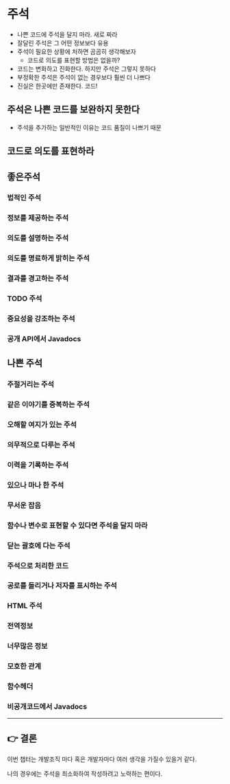 # 주석
- 나쁜 코드에 주석을 달지 마라. 새로 짜라
- 잘달린 주석은 그 어떤 정보보다 유용
- 주석이 필요한 상황에 처하면 곰곰히 생각해보자
    - 코드로 의도를 표현할 방법은 없을까?
- 코드는 변화하고 진화한다. 하지만 주석은 그렇지 못하다
- 부정확한 주석은 주석이 없는 경우보다 훨씬 더 나쁘다
- 진실은 한곳에만 존재한다. 코드!

## 주석은 나쁜 코드를 보완하지 못한다
- 주석을 추가하는 일반적인 이유는 코드 품질이 나쁘기 때문

## 코드로 의도를 표현하라

## 좋은주석
### 법적인 주석
### 정보를 제공하는 주석
### 의도를 설명하는 주석
### 의도를 명료하게 밝히는 주석
### 결과를 경고하는 주석
### TODO 주석
### 중요성을 강조하는 주석
### 공개 API에서 Javadocs

## 나쁜 주석
### 주절거리는 주석
### 같은 이야기를 중복하는 주석
### 오해할 여지가 있는 주석
### 의무적으로 다루는 주석
### 이력을 기록하는 주석
### 있으나 마나 한 주석
### 무서운 잡음
### 함수나 변수로 표현할 수 있다면 주석을 달지 마라
### 닫는 괄호에 다는 주석
### 주석으로 처리한 코드
### 공로를 돌리거나 저자를 표시하는 주석
### HTML 주석
### 전역정보
### 너무많은 정보
### 모호한 관계
### 함수헤더
### 비공개코드에서 Javadocs
---
## 👉 결론
이번 챕터는 개발조직 마다 혹은 개발자마다 여러 생각을 가질수 있을거 같다.

나의 경우에는 주석을 최소화하여 작성하려고 노력하는 편이다.
